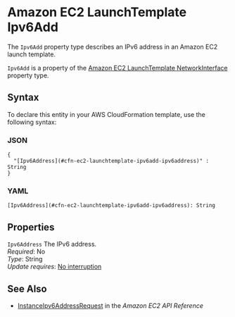 # Amazon EC2 LaunchTemplate Ipv6Add<a name="aws-properties-ec2-launchtemplate-ipv6add"></a>

<a name="aws-properties-ec2-launchtemplate-ipv6add-description"></a>The `Ipv6Add` property type describes an IPv6 address in an Amazon EC2 launch template\.

<a name="aws-properties-ec2-launchtemplate-ipv6add-inheritance"></a> `Ipv6Add` is a property of the [Amazon EC2 LaunchTemplate NetworkInterface](aws-properties-ec2-launchtemplate-networkinterface.md) property type\.

## Syntax<a name="aws-properties-ec2-launchtemplate-ipv6add-syntax"></a>

To declare this entity in your AWS CloudFormation template, use the following syntax:

### JSON<a name="aws-properties-ec2-launchtemplate-ipv6add-syntax.json"></a>

```
{
  "[Ipv6Address](#cfn-ec2-launchtemplate-ipv6add-ipv6address)" : String
}
```

### YAML<a name="aws-properties-ec2-launchtemplate-ipv6add-syntax.yaml"></a>

```
[Ipv6Address](#cfn-ec2-launchtemplate-ipv6add-ipv6address): String
```

## Properties<a name="aws-properties-ec2-launchtemplate-ipv6add-properties"></a>

`Ipv6Address`  <a name="cfn-ec2-launchtemplate-ipv6add-ipv6address"></a>
The IPv6 address\.  
 *Required*: No  
 *Type*: String  
 *Update requires*: [No interruption](using-cfn-updating-stacks-update-behaviors.md#update-no-interrupt) 

## See Also<a name="aws-properties-ec2-launchtemplate-ipv6add-seealso"></a>
+ [InstanceIpv6AddressRequest](https://docs.aws.amazon.com/AWSEC2/latest/APIReference/API_InstanceIpv6AddressRequest.html) in the *Amazon EC2 API Reference*